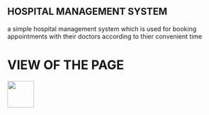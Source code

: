 ## HOSPITAL MANAGEMENT SYSTEM 

a simple hospital management system which is used for booking appointments with their doctors according to thier convenient time


# VIEW OF THE PAGE
<img src="C:\Users\DELL\Pictures\Screenshots\HSPTL.PNG" height="60" width="60" >
